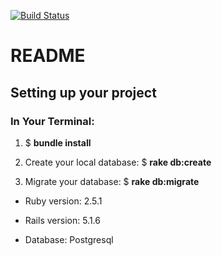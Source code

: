 [![Build Status](https://travis-ci.org/netguru-code-college/how-are-you-today.svg?branch=master)](https://travis-ci.org/netguru-code-college/how-are-you-today)

# README

## Setting up your project
### In Your Terminal:
1. $ **bundle install**

2. Create your local database: $ **rake db:create**

3. Migrate your database: $ **rake db:migrate**


* Ruby version: 2.5.1

* Rails version: 5.1.6

* Database: Postgresql

